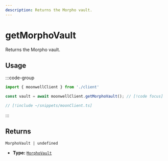 ```yaml
---
description: Returns the Morpho vault.
---
```


# getMorphoVault

Returns the Morpho vault.

## Usage

:::code-group

```ts twoslash [example.ts]
import { moonwellClient } from './client'

const vault = await moonwellClient.getMorphoVault(); // [!code focus]
```

```ts twoslash [client.ts] filename="client.ts"
// [!include ~/snippets/moonClient.ts]
```

:::

## Returns

```
MorphoVault | undefined
```

- **Type:** [`MorphoVault`](/docs/glossary/types#morphovault)

<!-- ## Parameters

### includeLiquidStakingRewards

- **Type:** `boolean`

Whether to include liquid staking rewards in the response.

```ts twoslash
// [!include ~/snippets/moonClient.ts]
// ---cut---
const markets = await moonwellClient.getMarkets({
  includeLiquidStakingRewards: true // [!code focus]
})
``` -->
